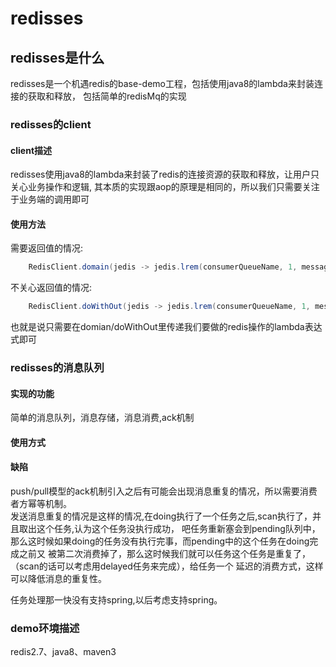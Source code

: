# redisses  

## redisses是什么  

redisses是一个机遇redis的base-demo工程，包括使用java8的lambda来封装连接的获取和释放，
包括简单的redisMq的实现  

### redisses的client  

#### client描述  

redisses使用java8的lambda来封装了redis的连接资源的获取和释放，让用户只关心业务操作和逻辑,
其本质的实现跟aop的原理是相同的，所以我们只需要关注于业务端的调用即可  

#### 使用方法   

需要返回值的情况:  

```java  
    RedisClient.domain(jedis -> jedis.lrem(consumerQueueName, 1, message));
```  

不关心返回值的情况:  

```java  
    RedisClient.doWithOut(jedis -> jedis.lrem(consumerQueueName, 1, message));
```  


也就是说只需要在domian/doWithOut里传递我们要做的redis操作的lambda表达式即可  


### redisses的消息队列   
 
#### 实现的功能   

简单的消息队列，消息存储，消息消费,ack机制  

#### 使用方式  



#### 缺陷  

push/pull模型的ack机制引入之后有可能会出现消息重复的情况，所以需要消费者方幂等机制。  
发送消息重复的情况是这样的情况,在doing执行了一个任务之后,scan执行了，并且取出这个任务,认为这个任务没执行成功，
吧任务重新塞会到pending队列中，那么这时候如果doing的任务没有执行完事，而pending中的这个任务在doing完成之前又
被第二次消费掉了，那么这时候我们就可以任务这个任务是重复了，（scan的话可以考虑用delayed任务来完成），给任务一个
延迟的消费方式，这样可以降低消息的重复性。  

任务处理那一快没有支持spring,以后考虑支持spring。  


### demo环境描述  

redis2.7、java8、maven3
